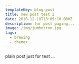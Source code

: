 ```yaml
---
templateKey: blog-post
title: new post test 2
date: 2018-12-18T13:05:10.000Z
description: for post paging...
image: /img/jumbotron.jpg
tags:
  - brewing
  - chemex
---
```


plain post just for test ...
